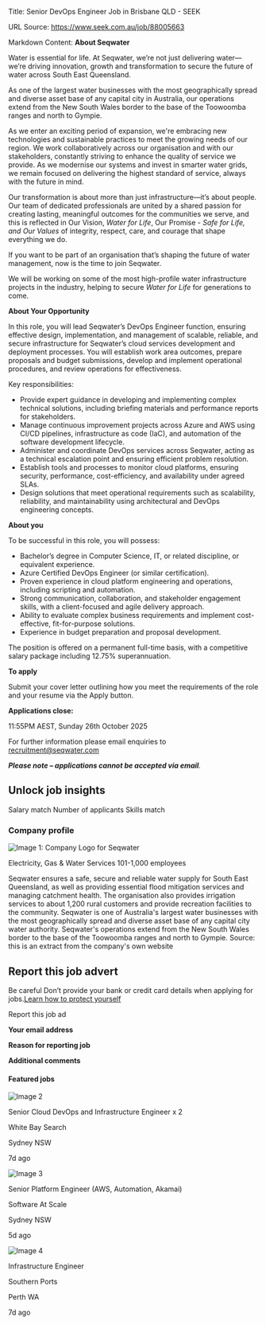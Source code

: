 Title: Senior DevOps Engineer Job in Brisbane QLD - SEEK

URL Source: https://www.seek.com.au/job/88005663

Markdown Content:
**About Seqwater**

Water is essential for life. At Seqwater, we’re not just delivering water—we’re driving innovation, growth and transformation to secure the future of water across South East Queensland.

As one of the largest water businesses with the most geographically spread and diverse asset base of any capital city in Australia, our operations extend from the New South Wales border to the base of the Toowoomba ranges and north to Gympie.

As we enter an exciting period of expansion, we're embracing new technologies and sustainable practices to meet the growing needs of our region. We work collaboratively across our organisation and with our stakeholders, constantly striving to enhance the quality of service we provide. As we modernise our systems and invest in smarter water grids, we remain focused on delivering the highest standard of service, always with the future in mind.

Our transformation is about more than just infrastructure—it’s about people. Our team of dedicated professionals are united by a shared passion for creating lasting, meaningful outcomes for the communities we serve, and this is reflected in Our Vision, _Water for Life_, Our Promise - _Safe for Life, and Our Values_ of integrity, respect, care, and courage that shape everything we do.

If you want to be part of an organisation that’s shaping the future of water management, now is the time to join Seqwater.

We will be working on some of the most high-profile water infrastructure projects in the industry, helping to secure _Water for Life_ for generations to come.

**About Your Opportunity**

In this role, you will lead Seqwater’s DevOps Engineer function, ensuring effective design, implementation, and management of scalable, reliable, and secure infrastructure for Seqwater’s cloud services development and deployment processes. You will establish work area outcomes, prepare proposals and budget submissions, develop and implement operational procedures, and review operations for effectiveness.

Key responsibilities:

*   Provide expert guidance in developing and implementing complex technical solutions, including briefing materials and performance reports for stakeholders.
*   Manage continuous improvement projects across Azure and AWS using CI/CD pipelines, infrastructure as code (IaC), and automation of the software development lifecycle.
*   Administer and coordinate DevOps services across Seqwater, acting as a technical escalation point and ensuring efficient problem resolution.
*   Establish tools and processes to monitor cloud platforms, ensuring security, performance, cost-efficiency, and availability under agreed SLAs.
*   Design solutions that meet operational requirements such as scalability, reliability, and maintainability using architectural and DevOps engineering concepts.

**About you**

To be successful in this role, you will possess:

*   Bachelor’s degree in Computer Science, IT, or related discipline, or equivalent experience.
*   Azure Certified DevOps Engineer (or similar certification).
*   Proven experience in cloud platform engineering and operations, including scripting and automation.
*   Strong communication, collaboration, and stakeholder engagement skills, with a client-focused and agile delivery approach.
*   Ability to evaluate complex business requirements and implement cost-effective, fit-for-purpose solutions.
*   Experience in budget preparation and proposal development.

The position is offered on a permanent full-time basis, with a competitive salary package including 12.75% superannuation.

**To apply**

Submit your cover letter outlining how you meet the requirements of the role and your resume via the Apply button.

**Applications close:**

11:55PM AEST, Sunday 26th October 2025

For further information please email enquiries to [recruitment@seqwater.com](mailto:recruitment@seqwater.com)

**_Please note – applications cannot be accepted via email_**_._

Unlock job insights
-------------------

Salary match Number of applicants Skills match

### Company profile

![Image 1: Company Logo for Seqwater](https://cpp-prod-seek-company-image-uploads.s3.ap-southeast-2.amazonaws.com/433394/logo/2f2da820-bc23-11ea-994a-21a90d206834.jpg)

Electricity, Gas & Water Services 101-1,000 employees

Seqwater ensures a safe, secure and reliable water supply for South East Queensland, as well as providing essential flood mitigation services and managing catchment health. The organisation also provides irrigation services to about 1,200 rural customers and provide recreation facilities to the community. Seqwater is one of Australia's largest water businesses with the most geographically spread and diverse asset base of any capital city water authority. Seqwater's operations extend from the New South Wales border to the base of the Toowoomba ranges and north to Gympie. Source: this is an extract from the company's own website

Report this job advert
----------------------

Be careful Don’t provide your bank or credit card details when applying for jobs.[Learn how to protect yourself](https://www.seek.com.au/security-privacy)

Report this job ad

**Your email address**

**Reason for reporting job**

**Additional comments**

#### Featured jobs

![Image 2](https://bx-branding-gateway.cloud.seek.com.au/1704b5d5-8622-0a5c-37a1-2b7e1e17b6a9.1/serpLogo)

Senior Cloud DevOps and Infrastructure Engineer x 2

White Bay Search

Sydney NSW

7d ago

![Image 3](https://bx-branding-gateway.cloud.seek.com.au/8293f9a2-7b26-453f-9bd4-735035273f69.1/serpLogo)

Senior Platform Engineer (AWS, Automation, Akamai)

Software At Scale

Sydney NSW

5d ago

![Image 4](https://bx-branding-gateway.cloud.seek.com.au/b1594eac-4d3e-42a4-b777-56378bb3f962.1/serpLogo)

Infrastructure Engineer

Southern Ports

Perth WA

7d ago
